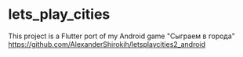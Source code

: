 # lets_play_cities

This project is a Flutter port of my Android game "Сыграем в города"
https://github.com/AlexanderShirokih/letsplaycities2_android
